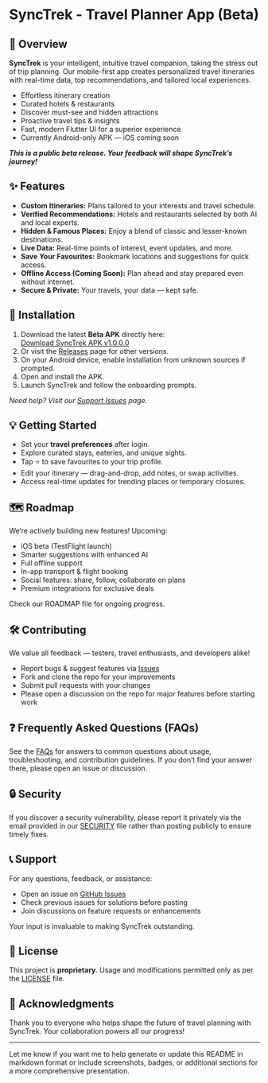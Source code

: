 # SyncTrek - Travel Planner App (Beta)

## 🚀 Overview

**SyncTrek** is your intelligent, intuitive travel companion, taking the stress out of trip planning. Our mobile-first app creates personalized travel itineraries with real-time data, top recommendations, and tailored local experiences.

- Effortless itinerary creation  
- Curated hotels & restaurants  
- Discover must-see and hidden attractions  
- Proactive travel tips & insights  
- Fast, modern Flutter UI for a superior experience  
- Currently Android-only APK — iOS coming soon  

***This is a public beta release. Your feedback will shape SyncTrek’s journey!***

## ✨ Features

- **Custom Itineraries:** Plans tailored to your interests and travel schedule.  
- **Verified Recommendations:** Hotels and restaurants selected by both AI and local experts.  
- **Hidden & Famous Places:** Enjoy a blend of classic and lesser-known destinations.  
- **Live Data:** Real-time points of interest, event updates, and more.  
- **Save Your Favourites:** Bookmark locations and suggestions for quick access.  
- **Offline Access (Coming Soon):** Plan ahead and stay prepared even without internet.  
- **Secure & Private:** Your travels, your data — kept safe.  

## 📲 Installation

1. Download the latest **Beta APK** directly here:  
   [Download SyncTrek APK v1.0.0.0](https://github.com/fahad10inb/SyncTrek/releases/download/v1.0.0.0/app-release.apk)  
2. Or visit the [Releases](https://github.com/fahad10inb/SyncTrek/releases) page for other versions.  
3. On your Android device, enable installation from unknown sources if prompted.  
4. Open and install the APK.  
5. Launch SyncTrek and follow the onboarding prompts.  

*Need help? Visit our [Support Issues](https://github.com/fahad10inb/SyncTrek/issues) page.*

## 💡 Getting Started

- Set your **travel preferences** after login.  
- Explore curated stays, eateries, and unique sights.  
- Tap ⭐ to save favourites to your trip profile.  
- Edit your itinerary — drag-and-drop, add notes, or swap activities.  
- Access real-time updates for trending places or temporary closures.  

## 🗺️ Roadmap

We’re actively building new features! Upcoming:

- iOS beta (TestFlight launch)  
- Smarter suggestions with enhanced AI  
- Full offline support  
- In-app transport & flight booking  
- Social features: share, follow, collaborate on plans  
- Premium integrations for exclusive deals  

Check our ROADMAP file for ongoing progress.

## 🛠️ Contributing

We value all feedback — testers, travel enthusiasts, and developers alike!

- Report bugs & suggest features via [Issues](https://github.com/fahad10inb/SyncTrek/issues)  
- Fork and clone the repo for your improvements  
- Submit pull requests with your changes  
- Please open a discussion on the repo for major features before starting work  

## ❓ Frequently Asked Questions (FAQs)

See the [FAQs](docs/faq.md) for answers to common questions about usage, troubleshooting, and contribution guidelines. If you don’t find your answer there, please open an issue or discussion.

## 🔒 Security

If you discover a security vulnerability, please report it privately via the email provided in our [SECURITY](https://github.com/fahad10inb/SyncTrek/security) file rather than posting publicly to ensure timely fixes.

## 📞 Support

For any questions, feedback, or assistance:

- Open an issue on [GitHub Issues](https://github.com/fahad10inb/SyncTrek/issues)  
- Check previous issues for solutions before posting  
- Join discussions on feature requests or enhancements  

Your input is invaluable to making SyncTrek outstanding.

## 📝 License

This project is **proprietary**. Usage and modifications permitted only as per the [LICENSE](https://github.com/fahad10inb/SyncTrek/blob/main/LICENSE) file.

## 🙏 Acknowledgments

Thank you to everyone who helps shape the future of travel planning with SyncTrek. Your collaboration powers all our progress!

---

Let me know if you want me to help generate or update this README in markdown format or include screenshots, badges, or additional sections for a more comprehensive presentation.
